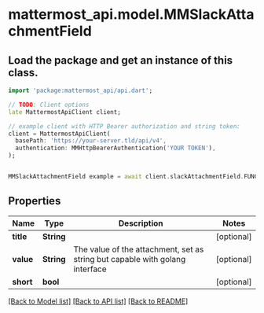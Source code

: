 # mattermost_api.model.MMSlackAttachmentField

## Load the package and get an instance of this class.
```dart
import 'package:mattermost_api/api.dart';

// TODO: Client options
late MattermostApiClient client;

// example client with HTTP Bearer authorization and string token:
client = MattermostApiClient(
  basePath: 'https://your-server.tld/api/v4',
  authentication: MMHttpBearerAuthentication('YOUR TOKEN'),
);


MMSlackAttachmentField example = await client.slackAttachmentField.FUNCTION_THAT_RETURNS_THIS_CLASS();

```

## Properties
Name | Type | Description | Notes
------------ | ------------- | ------------- | -------------
**title** | **String** |  | [optional] 
**value** | **String** | The value of the attachment, set as string but capable with golang interface | [optional] 
**short** | **bool** |  | [optional] 

[[Back to Model list]](../GENERATED_README.md#documentation-for-models) [[Back to API list]](../GENERATED_README.md#documentation-for-api-endpoints) [[Back to README]](../GENERATED_README.md)


